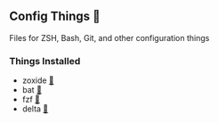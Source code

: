 ## Config Things 💾
Files for ZSH, Bash, Git, and other configuration things

### Things Installed
- zoxide [🔗](https://github.com/ajeetdsouza/zoxide)
- bat    [🔗](https://github.com/sharkdp/bat)
- fzf    [🔗](https://github.com/junegunn/fzf)
- delta  [🔗](https://github.com/dandavison/delta)
